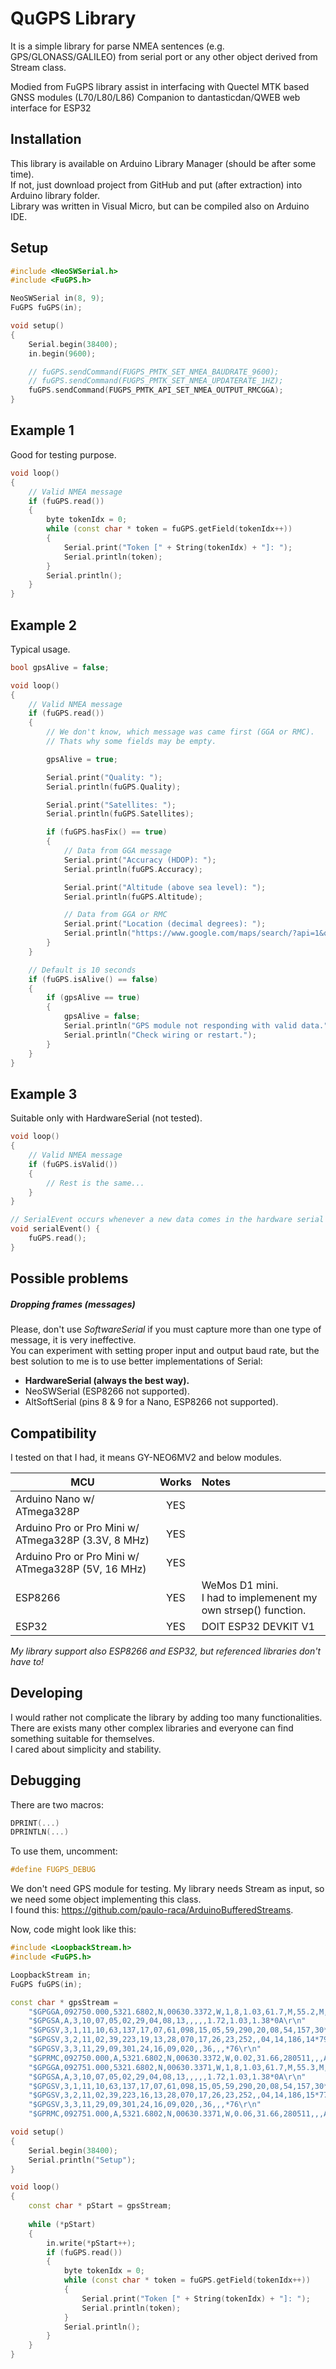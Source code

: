 # QuGPS Library

It is a simple library for parse NMEA sentences (e.g. GPS/GLONASS/GALILEO) from serial port or any other object derived from Stream class.  

Modied from FuGPS library assist in interfacing with Quectel MTK based GNSS modules (L70/L80/L86)
Companion to dantasticdan/QWEB web interface for ESP32

## Installation
This library is available on Arduino Library Manager (should be after some time).  
If not, just download project from GitHub and put (after extraction) into Arduino library folder.  
Library was written in Visual Micro, but can be compiled also on Arduino IDE.

## Setup
```cpp
#include <NeoSWSerial.h>
#include <FuGPS.h>

NeoSWSerial in(8, 9);
FuGPS fuGPS(in);

void setup()
{
    Serial.begin(38400);
    in.begin(9600);

    // fuGPS.sendCommand(FUGPS_PMTK_SET_NMEA_BAUDRATE_9600);
    // fuGPS.sendCommand(FUGPS_PMTK_SET_NMEA_UPDATERATE_1HZ);
    fuGPS.sendCommand(FUGPS_PMTK_API_SET_NMEA_OUTPUT_RMCGGA);
}
```
## Example 1
Good for testing purpose.

```cpp
void loop()
{
    // Valid NMEA message
    if (fuGPS.read())
    {
        byte tokenIdx = 0;
        while (const char * token = fuGPS.getField(tokenIdx++))
        {
            Serial.print("Token [" + String(tokenIdx) + "]: ");
            Serial.println(token);
        }
        Serial.println();
    }
}
```

## Example 2
Typical usage.

```cpp
bool gpsAlive = false;

void loop()
{
    // Valid NMEA message
    if (fuGPS.read())
    {
        // We don't know, which message was came first (GGA or RMC).
        // Thats why some fields may be empty.

        gpsAlive = true;

        Serial.print("Quality: ");
        Serial.println(fuGPS.Quality);

        Serial.print("Satellites: ");
        Serial.println(fuGPS.Satellites);

        if (fuGPS.hasFix() == true)
        {
            // Data from GGA message
            Serial.print("Accuracy (HDOP): ");
            Serial.println(fuGPS.Accuracy);

            Serial.print("Altitude (above sea level): ");
            Serial.println(fuGPS.Altitude);

            // Data from GGA or RMC
            Serial.print("Location (decimal degrees): ");
            Serial.println("https://www.google.com/maps/search/?api=1&query=" + String(fuGPS.Latitude, 6) + "," + String(fuGPS.Longitude, 6));
        }
    }

    // Default is 10 seconds
    if (fuGPS.isAlive() == false)
    {
        if (gpsAlive == true)
        {
            gpsAlive = false;
            Serial.println("GPS module not responding with valid data.");
            Serial.println("Check wiring or restart.");
        }
    }
}
```

## Example 3
Suitable only with HardwareSerial (not tested).
```cpp
void loop()
{
    // Valid NMEA message
    if (fuGPS.isValid())
    {
        // Rest is the same...
    }
}

// SerialEvent occurs whenever a new data comes in the hardware serial RX.
void serialEvent() {
    fuGPS.read();
}
```

## Possible problems

##### Dropping frames (messages)

Please, don't use *SoftwareSerial* if you must capture more than one type of message, it is very ineffective.  
You can experiment with setting proper input and output baud rate, but the best solution to me is to use better implementations of Serial:

- **HardwareSerial (always the best way).**
- NeoSWSerial (ESP8266 not supported).
- AltSoftSerial (pins 8 & 9 for a Nano, ESP8266 not supported).

## Compatibility
I tested on that I had, it means GY-NEO6MV2 and below modules.

| MCU                                                 | Works | Notes
|---                                                  |:---:  |:--
| Arduino Nano w/ ATmega328P                          | YES   |
| Arduino Pro or Pro Mini w/ ATmega328P (3.3V, 8 MHz) | YES   |
| Arduino Pro or Pro Mini w/ ATmega328P (5V, 16 MHz)  | YES   |
| ESP8266                                             | YES   | WeMos D1 mini.<br>I had to implemenent my own strsep() function.
| ESP32                                               | YES   | DOIT ESP32 DEVKIT V1

*My library support  also ESP8266 and ESP32, but referenced libraries don't have to!*

## Developing
I would rather not complicate the library by adding too many functionalities.  
There are exists many other complex libraries and everyone can find something suitable for themselves.  
I cared about simplicity and stability.

## Debugging
There are two macros:

```cpp
DPRINT(...)
DPRINTLN(...)
```

To use them, uncomment:

```cpp
#define FUGPS_DEBUG
```

We don't need GPS module for testing.
My library needs Stream as input, so we need some object implementing this class.  
I found this:
https://github.com/paulo-raca/ArduinoBufferedStreams.

Now, code might look like this:

```cpp
#include <LoopbackStream.h>
#include <FuGPS.h>

LoopbackStream in;
FuGPS fuGPS(in);

const char * gpsStream = 
    "$GPGGA,092750.000,5321.6802,N,00630.3372,W,1,8,1.03,61.7,M,55.2,M,,*76\r\n"
    "$GPGSA,A,3,10,07,05,02,29,04,08,13,,,,,1.72,1.03,1.38*0A\r\n"
    "$GPGSV,3,1,11,10,63,137,17,07,61,098,15,05,59,290,20,08,54,157,30*70\r\n"
    "$GPGSV,3,2,11,02,39,223,19,13,28,070,17,26,23,252,,04,14,186,14*79\r\n"
    "$GPGSV,3,3,11,29,09,301,24,16,09,020,,36,,,*76\r\n"
    "$GPRMC,092750.000,A,5321.6802,N,00630.3372,W,0.02,31.66,280511,,,A*43\r\n"
    "$GPGGA,092751.000,5321.6802,N,00630.3371,W,1,8,1.03,61.7,M,55.3,M,,*75\r\n"
    "$GPGSA,A,3,10,07,05,02,29,04,08,13,,,,,1.72,1.03,1.38*0A\r\n"
    "$GPGSV,3,1,11,10,63,137,17,07,61,098,15,05,59,290,20,08,54,157,30*70\r\n"
    "$GPGSV,3,2,11,02,39,223,16,13,28,070,17,26,23,252,,04,14,186,15*77\r\n"
    "$GPGSV,3,3,11,29,09,301,24,16,09,020,,36,,,*76\r\n"
    "$GPRMC,092751.000,A,5321.6802,N,00630.3371,W,0.06,31.66,280511,,,A*45\r\n";

void setup()
{
    Serial.begin(38400);
    Serial.println("Setup");
}

void loop()
{
    const char * pStart = gpsStream;
    
    while (*pStart)
    {
        in.write(*pStart++);
        if (fuGPS.read())
        {
            byte tokenIdx = 0;
            while (const char * token = fuGPS.getField(tokenIdx++))
            {
                Serial.print("Token [" + String(tokenIdx) + "]: ");
                Serial.println(token);
            }
            Serial.println();
        }
    }
}
```
